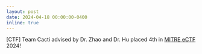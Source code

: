 ```yaml
---
layout: post
date: 2024-04-18 00:00:00-0400
inline: true
---
```


[CTF] Team Cacti advised by Dr. Zhao and Dr. Hu placed 4th in [MITRE eCTF](https://ectf.mitre.org) 2024! 